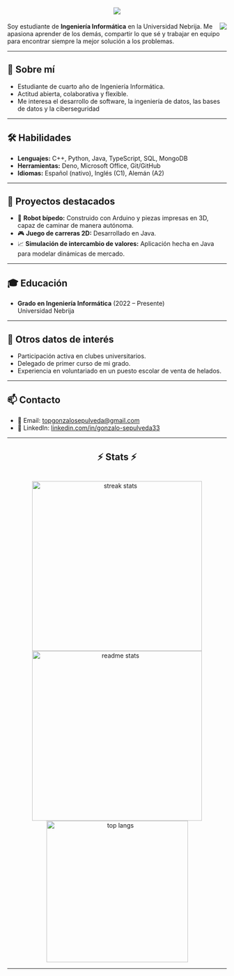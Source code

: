 <h1 align="center">
  <img src="https://readme-typing-svg.herokuapp.com/?font=Righteous&size=35&center=true&vCenter=true&width=500&height=70&duration=4000&lines=Hi+There!+👋;+I'm+Gonzalo+Sepúlveda!;" />
</h1>
<img align="right" src="https://visitor-badge.laobi.icu/badge?page_id=GonzaloSepulveda.GonzaloSepulveda" />

Soy estudiante de **Ingeniería Informática** en la Universidad Nebrija. Me apasiona aprender de los demás, compartir lo que sé y trabajar en equipo para encontrar siempre la mejor solución a los problemas.  

---

## 🚀 Sobre mí
- Estudiante de cuarto año de Ingeniería Informática.  
- Actitud abierta, colaborativa y flexible.  
- Me interesa el desarrollo de software, la ingeniería de datos, las bases de datos y la ciberseguridad

---

## 🛠️ Habilidades
- **Lenguajes:** C++, Python, Java, TypeScript, SQL, MongoDB  
- **Herramientas:** Deno, Microsoft Office, Git/GitHub  
- **Idiomas:** Español (nativo), Inglés (C1), Alemán (A2)  

---

## 📂 Proyectos destacados
- 🤖 **Robot bípedo:** Construido con Arduino y piezas impresas en 3D, capaz de caminar de manera autónoma.  
- 🎮 **Juego de carreras 2D:** Desarrollado en Java.  
- 📈 **Simulación de intercambio de valores:** Aplicación hecha en Java para modelar dinámicas de mercado.  

---

## 🎓 Educación
- **Grado en Ingeniería Informática** (2022 – Presente)  
  Universidad Nebrija  
---

## 🌱 Otros datos de interés
- Participación activa en clubes universitarios.  
- Delegado de primer curso de mi grado.  
- Experiencia en voluntariado en un puesto escolar de venta de helados.  

---

## 📫 Contacto
- 📧 Email: [topgonzalosepulveda@gmail.com](mailto:topgonzalosepulveda@gmail.com)  
- 🔗 LinkedIn: [linkedin.com/in/gonzalo-sepulveda33](https://www.linkedin.com/in/gonzalo-sepulveda33)  
---


<h2 align="center">⚡ Stats ⚡</h2>
<br>
<div align=center>
  <img width=390 src="https://github-readme-streak-stats-salesp07.vercel.app/?user=GonzaloSepulveda&count_private=true&theme=react&border_radius=10" alt="streak stats"/>
  <img width=390 src="https://github-readme-stats-salesp07.vercel.app/api?username=GonzaloSepulveda&show_icons=true&theme=react&rank_icon=github&border_radius=10" alt="readme stats" />
  <br/>
  <img width=325 align="center" src="https://github-readme-stats-salesp07.vercel.app/api/top-langs/?username=GonzaloSepulveda&langs_count=8&layout=compact&theme=react&border_radius=10&size_weight=0.5&count_weight=0.5&exclude_repo=github-readme-stats" alt="top langs" />
</div>



<hr/>

